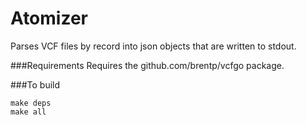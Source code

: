 Atomizer
========

Parses VCF files by record into json objects that are written
to stdout.

###Requirements
Requires the github.com/brentp/vcfgo package.

###To build
```
make deps
make all
```